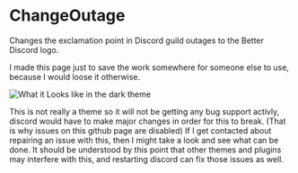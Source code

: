 # ChangeOutage
Changes the exclamation point in Discord guild outages to the Better Discord logo.

I made this page just to save the work somewhere for someone else to use, because I would loose it otherwise.

![What it Looks like in the dark theme](https://completelyunbelievable.github.io/ChangeOutage/Image/image.png)

This is not really a theme so it will not be getting any bug support activly, discord would have to make major changes in order for this to break. (That is why issues on this github page are disabled) If I get contacted about repairing an issue with this, then I might take a look and see what can be done. It should be understood by this point that other themes and plugins may interfere with this, and restarting discord can fix those issues as well.
